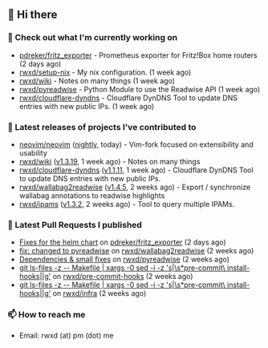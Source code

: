 ## 👋 Hi there

### 👷 Check out what I'm currently working on


- [pdreker/fritz_exporter](https://github.com/pdreker/fritz_exporter) - Prometheus exporter for Fritz!Box home routers (2 days ago)
- [rwxd/setup-nix](https://github.com/rwxd/setup-nix) - My nix configuration. (1 week ago)
- [rwxd/wiki](https://github.com/rwxd/wiki) - Notes on many things (1 week ago)
- [rwxd/pyreadwise](https://github.com/rwxd/pyreadwise) - Python Module to use the Readwise API (1 week ago)
- [rwxd/cloudflare-dyndns](https://github.com/rwxd/cloudflare-dyndns) - Cloudflare DynDNS Tool to update DNS entries with new public IPs. (1 week ago)

### 🔭 Latest releases of projects I've contributed to


- [neovim/neovim](https://github.com/neovim/neovim) ([nightly](https://github.com/neovim/neovim/releases/tag/nightly), today) - Vim-fork focused on extensibility and usability
- [rwxd/wiki](https://github.com/rwxd/wiki) ([v1.3.19](https://github.com/rwxd/wiki/releases/tag/v1.3.19), 1 week ago) - Notes on many things
- [rwxd/cloudflare-dyndns](https://github.com/rwxd/cloudflare-dyndns) ([v1.1.11](https://github.com/rwxd/cloudflare-dyndns/releases/tag/v1.1.11), 1 week ago) - Cloudflare DynDNS Tool to update DNS entries with new public IPs.
- [rwxd/wallabag2readwise](https://github.com/rwxd/wallabag2readwise) ([v1.4.5](https://github.com/rwxd/wallabag2readwise/releases/tag/v1.4.5), 2 weeks ago) - Export / synchronize wallabag annotations to readwise highlights
- [rwxd/ipams](https://github.com/rwxd/ipams) ([v1.3.2](https://github.com/rwxd/ipams/releases/tag/v1.3.2), 2 weeks ago) - Tool to query multiple IPAMs.

### 🔨 Latest Pull Requests I published


- [Fixes for the helm chart](https://github.com/pdreker/fritz_exporter/pull/169) on [pdreker/fritz_exporter](https://github.com/pdreker/fritz_exporter) (2 days ago)
- [fix: changed to pyreadwise](https://github.com/rwxd/wallabag2readwise/pull/47) on [rwxd/wallabag2readwise](https://github.com/rwxd/wallabag2readwise) (2 weeks ago)
- [Dependencies &amp; small fixes](https://github.com/rwxd/pyreadwise/pull/13) on [rwxd/pyreadwise](https://github.com/rwxd/pyreadwise) (2 weeks ago)
- [git ls-files -z -- Makefile | xargs -0 sed -i -z &#39;s|\s*pre-commit\ install-hooks||g&#39;](https://github.com/rwxd/pre-commit-hooks/pull/15) on [rwxd/pre-commit-hooks](https://github.com/rwxd/pre-commit-hooks) (2 weeks ago)
- [git ls-files -z -- Makefile | xargs -0 sed -i -z &#39;s|\s*pre-commit\ install-hooks||g&#39;](https://github.com/rwxd/infra/pull/78) on [rwxd/infra](https://github.com/rwxd/infra) (2 weeks ago)

### 📫 How to reach me

- Email: rwxd (at) pm (dot) me
